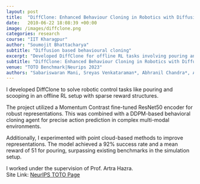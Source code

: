 ```yaml
---
layout: post
title:  "DiffClone: Enhanced Behaviour Cloning in Robotics with Diffusion-Driven Policy Learning"
date:   2010-06-22 18:08:39 +00:00
image: /images/diffclone.png
categories: research
course: "IIT Kharagpur"
author: "Soumojit Bhattacharya"
subtitle: "Diffusion based behavioural cloning"
excerpt: "Developed DiffClone for offline RL tasks involving pouring and scooping with sparse rewards. <a href='https://arxiv.org/abs/2401.09243' target='_blank'>arXiv</a>"
subtitle: "DiffClone: Enhanced Behaviour Cloning in Robotics with Diffusion-Driven Policy Learning"
venue: "TOTO Benchmark|Neurips 2023"
authors: "Sabariswaran Mani, Sreyas Venkataraman*, Abhranil Chandra*, Adyan Rizvi*, Yash Sirvi*, <strong>Soumojit Bhattacharya*</strong>, Aritra Hazra"
---
```

I developed DiffClone to solve robotic control tasks like pouring and scooping in an offline RL setup with sparse reward structures.  

The project utilized a Momentum Contrast fine-tuned ResNet50 encoder for robust representations. This was combined with a DDPM-based behavioral cloning agent for precise action prediction in complex multi-modal environments.  

Additionally, I experimented with point cloud-based methods to improve representations. The model achieved a 92% success rate and a mean reward of 51 for pouring, surpassing existing benchmarks in the simulation setup.  

I worked under the supervision of Prof. Artra Hazra.  
Site Link: [NeurIPS TOTO Page](https://sites.google.com/view/iitkgp-nips23toto/home)

